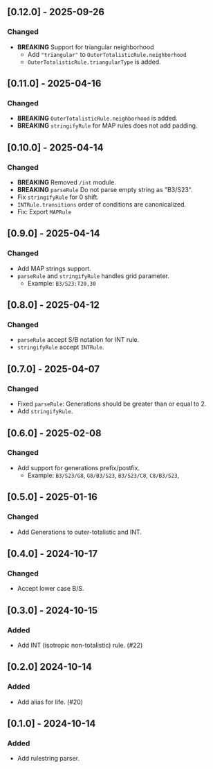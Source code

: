 ## [0.12.0] - 2025-09-26

### Changed

- **BREAKING** Support for triangular neighborhood
  - Add `"triangular"` to `OuterTotalisticRule.neighborhood`
  - `OuterTotalisticRule.triangularType` is added.

## [0.11.0] - 2025-04-16

### Changed

- **BREAKING** `OuterTotalisticRule.neighborhood` is added.
- **BREAKING** `stringifyRule` for MAP rules does not add padding.

## [0.10.0] - 2025-04-14

### Changed

- **BREAKING** Removed `/int` module.
- **BREAKING** `parseRule` Do not parse empty string as "B3/S23".
- Fix `stringifyRule` for 0 shift.
- `INTRule.transitions` order of conditions are canonicalized.
- Fix: Export `MAPRule`

## [0.9.0] - 2025-04-14

### Changed

- Add MAP strings support.
- `parseRule` and `stringifyRule` handles grid parameter.
  - Example: `B3/S23:T20,30`

## [0.8.0] - 2025-04-12

### Changed

- `parseRule` accept S/B notation for INT rule.
- `stringifyRule` accept `INTRule`.

## [0.7.0] - 2025-04-07

### Changed

- Fixed `parseRule`: Generations should be greater than or equal to 2.
- Add `stringifyRule`.

## [0.6.0] - 2025-02-08

### Changed

- Add support for generations prefix/postfix.
  - Example: `B3/S23/G8`, `G8/B3/S23`, `B3/S23/C8`, `C8/B3/S23`,

## [0.5.0] - 2025-01-16

### Changed

- Add Generations to outer-totalistic and INT.

## [0.4.0] - 2024-10-17

### Changed

- Accept lower case B/S.

## [0.3.0] - 2024-10-15

### Added

- Add INT (isotropic non-totalistic) rule. (#22)

## [0.2.0] 2024-10-14

### Added

- Add alias for life. (#20)

## [0.1.0] - 2024-10-14

### Added

- Add rulestring parser.
